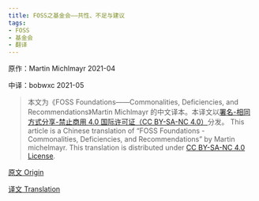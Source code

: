 ```yaml
---
title: FOSS之基金会——共性、不足与建议
tags:
- FOSS
- 基金会
- 翻译
---
```


原作：Martin Michlmayr 2021-04

中译：bobwxc 2021-05


> 本文为《FOSS Foundations——Commonalities, Deficiencies, and Recommendations》Martin Michlmayr 的中文译本。本译文以[署名-相同方式分享-禁止商用 4.0 国际许可证（CC BY-SA-NC 4.0）](https://creativecommons.org/licenses/by-sa-nc/4.0/)分发。
> This article is a Chinese translation of “FOSS Foundations - Commonalities, Deficiencies, and Recommendations” by Martin michelmayr. This translation is distributed under [CC BY-SA-NC 4.0 License](https://creativecommons.org/licenses/by-sa-nc/4.0/).

[原文 Origin](https://www.cyrius.com/foss-foundations/foss-foundations-research.pdf)

[译文 Translation](../posts/foss-foundations-research_zh.pdf)

